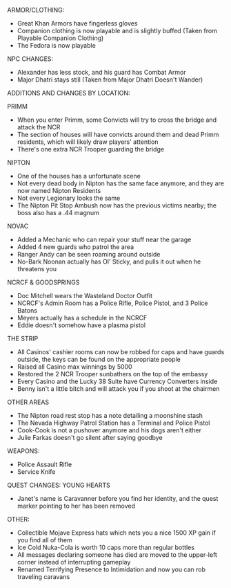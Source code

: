 ARMOR/CLOTHING:
- Great Khan Armors have fingerless gloves
- Companion clothing is now playable and is slightly buffed (Taken from Playable Companion Clothing﻿)
- The Fedora is now playable

NPC CHANGES:
- Alexander has less stock, and his guard has Combat Armor
- Major Dhatri stays still (Taken from Major Dhatri Doesn't Wander﻿)

ADDITIONS AND CHANGES BY LOCATION:
 
 PRIMM
 - When you enter Primm, some Convicts will try to cross the bridge and attack the NCR
 - The section of houses will have convicts around them and dead Primm residents, which will likely draw players' attention
 - There's one extra NCR Trooper guarding the bridge

 NIPTON
 - One of the houses has a unfortunate scene
 - Not every dead body in Nipton has the same face anymore, and they are now named Nipton Residents
 - Not every Legionary looks the same
 - The Nipton Pit Stop Ambush now has the previous victims nearby; the boss also has a .44 magnum

 NOVAC
 - Added a Mechanic who can repair your stuff near the garage
 - Added 4 new guards who patrol the area
 - Ranger Andy can be seen roaming around outside
 - No-Bark Noonan actually has Ol' Sticky, and pulls it out when he threatens you

 NCRCF & GOODSPRINGS
 - Doc Mitchell wears the Wasteland Doctor Outfit
 - NCRCF's Admin Room has a Police Rifle, Police Pistol, and 3 Police Batons
 - Meyers actually has a schedule in the NCRCF
 - Eddie doesn't somehow have a plasma pistol

 THE STRIP
 - All Casinos' cashier rooms can now be robbed for caps and have guards outside, the keys can be found on the appropriate people
 - Raised all Casino max winnings by 5000
 - Restored the 2 NCR Trooper sunbathers on the top of the embassy
 - Every Casino and the Lucky 38 Suite have Currency Converters inside
 - Benny isn't a little bitch and will attack you if you shoot at the chairmen

 OTHER AREAS
 - The Nipton road rest stop has a note detailing a moonshine stash
 - The Nevada Highway Patrol Station has a Terminal and Police Pistol
 - Cook-Cook is not a pushover anymore and his dogs aren't either
 - Julie Farkas doesn't go silent after saying goodbye

WEAPONS:
 - Police Assault Rifle
 - Service Knife

QUEST CHANGES:
 YOUNG HEARTS
  - Janet's name is Caravanner before you find her identity, and the quest marker pointing to her has been removed

OTHER:
- Collectible Mojave Express hats which nets you a nice 1500 XP gain if you find all of them
- Ice Cold Nuka-Cola is worth 10 caps more than regular bottles
- All messages declaring someone has died are moved to the upper-left corner instead of interrupting gameplay
- Renamed Terrifying Presence to Intimidation and now you can rob traveling caravans
